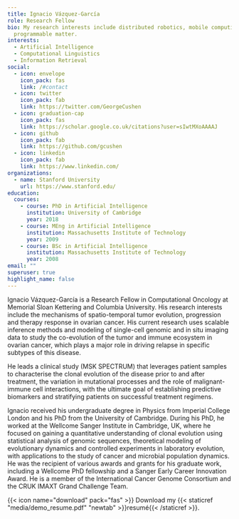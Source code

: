 ```yaml
---
title: Ignacio Vázquez-García
role: Research Fellow
bio: My research interests include distributed robotics, mobile computing and
  programmable matter.
interests:
  - Artificial Intelligence
  - Computational Linguistics
  - Information Retrieval
social:
  - icon: envelope
    icon_pack: fas
    link: /#contact
  - icon: twitter
    icon_pack: fab
    link: https://twitter.com/GeorgeCushen
  - icon: graduation-cap
    icon_pack: fas
    link: https://scholar.google.co.uk/citations?user=sIwtMXoAAAAJ
  - icon: github
    icon_pack: fab
    link: https://github.com/gcushen
  - icon: linkedin
    icon_pack: fab
    link: https://www.linkedin.com/
organizations:
  - name: Stanford University
    url: https://www.stanford.edu/
education:
  courses:
    - course: PhD in Artificial Intelligence
      institution: University of Cambridge
      year: 2018
    - course: MEng in Artificial Intelligence
      institution: Massachusetts Institute of Technology
      year: 2009
    - course: BSc in Artificial Intelligence
      institution: Massachusetts Institute of Technology
      year: 2008
email: ""
superuser: true
highlight_name: false
---
```

Ignacio Vázquez-García is a Research Fellow in Computational Oncology at Memorial Sloan Kettering and Columbia University. His research interests include the mechanisms of spatio-temporal tumor evolution, progression and therapy response in ovarian cancer. His current research uses scalable inference methods and modeling of single-cell genomic and in situ imaging data to study the co-evolution of the tumor and immune ecosystem in ovarian cancer, which plays a major role in driving relapse in specific subtypes of this disease.

He leads a clinical study (MSK SPECTRUM) that leverages patient samples to characterise the clonal evolution of the disease prior to and after treatment, the variation in mutational processes and the role of malignant-immune cell interactions, with the ultimate goal of establishing predictive biomarkers and stratifying patients on successful treatment regimens.

Ignacio received his undergraduate degree in Physics from Imperial College London and his PhD from the University of Cambridge. During his PhD, he worked at the Wellcome Sanger Institute in Cambridge, UK, where he focused on gaining a quantitative understanding of clonal evolution using statistical analysis of genomic sequences, theoretical modeling of evolutionary dynamics and controlled experiments in laboratory evolution, with applications to the study of cancer and microbial population dynamics. He was the recipient of various awards and grants for his graduate work, including a Wellcome PhD fellowship and a Sanger Early Career Innovation Award. He is a member of the International Cancer Genome Consortium and the CRUK IMAXT Grand Challenge Team.

{{< icon name="download" pack="fas" >}} Download my {{< staticref "media/demo_resume.pdf" "newtab" >}}resumé{{< /staticref >}}.